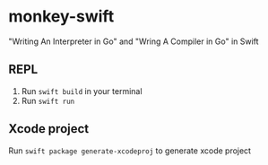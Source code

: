 # monkey-swift
"Writing An Interpreter in Go" and "Wring A Compiler in Go" in Swift

## REPL

1. Run `swift build` in your terminal
2. Run `swift run`

## Xcode project

Run `swift package generate-xcodeproj` to generate xcode project

